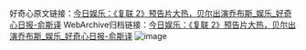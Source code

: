 好奇心原文链接：[今日娱乐：《复联 2》预告片大热，贝尔出演乔布斯_娱乐_好奇心日报-俞斯译](https://www.qdaily.com/articles/3081.html)
WebArchive归档链接：[今日娱乐：《复联 2》预告片大热，贝尔出演乔布斯_娱乐_好奇心日报-俞斯译](http://web.archive.org/web/20190623151454/https://www.qdaily.com/articles/3081.html)
![image](http://ww3.sinaimg.cn/large/007d5XDply1g3v6noae7kj30u04egkjl)